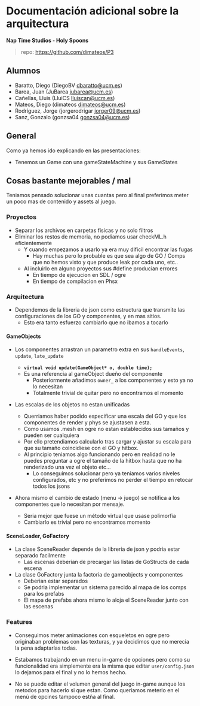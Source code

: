 # Documentación adicional sobre la arquitectura

**Nap Time Studios - Holy Spoons**
> repo: https://github.com/dimateos/P3

## Alumnos
* Baratto, Diego (DiegoBV​ ​dbaratto@ucm.es)
* Barea, Juan (​JuBarea​ ​jubarea@ucm.es)
* Cañellas, Lluis (​LluiCS ​​lluiscan@ucm.es)
* Mateos, Diego (​dimateos​​ ​​dimateos@ucm.es)
* Rodríguez, Jorge ​(jorgerodrigar​ ​jorger09@ucm.es)
* Sanz, Gonzalo (​gonzsa04​ ​gonzsa04@ucm.es)

## General

Como ya hemos ido explicando en las presentaciones:
* Tenemos un Game con una gameStateMachine y sus GameStates


## Cosas bastante mejorables / mal
Teniamos pensado solucionar unas cuantas pero al final preferimos meter un poco mas de contenido y assets al juego.

### Proyectos

* Separar los archivos en carpetas fisicas y no solo filtros
* Eliminar los restos de memoria, no podiamos usar checkML.h eficientemente
	* Y cuando empezamos a usarlo ya era muy dificil encontrar las fugas
		* Hay muchas pero lo probable es que sea algo de GO / Comps que no hemos visto y que produce leak por cada uno, etc..
	* Al incluirlo en alguno proyectos sus #define producian errores
		*  En tiempo de ejecucion en SDL / ogre
		*  En tiempo de compilacion en Phsx

### Arquitectura

* Dependemos de la libreria de json como estructura que transmite las configuraciones de los GO y componentes, y en mas sitios.
	* Esto era tanto esfuerzo cambiarlo que no ibamos a tocarlo

#### GameObjects
* Los componentes arrastran un parametro extra en sus `handleEvents`, `update`, `late_update`
	* **`virtual void update(GameObject* o, double time);`**
	* Es una referencia al gameObject dueño del componente
		* Posteriormente añadimos `owner_` a los componentes y esto ya no lo necesitan
		* Totalmente trivial de quitar pero no encontramos el momento

* Las escalas de los objetos no estan unificadas
	* Querriamos haber podido especificar una escala del GO y que los componentes de render y phys se ajustasen a esta.
	* Como usamos .mesh en ogre no estan establecidos sus tamaños y pueden ser cualquiera
	* Por ello pretendiamos calcularlo tras cargar y ajustar su escala para que su tamaño coincidiese con el GO y hitbox.
	* Al principio teniamos algo funcionando pero en realidad no le puedes preguntar a ogre el tamaño de la hitbox hasta que no ha renderizado una vez el objeto etc...
		* Lo conseguimos solucionar pero ya teniamos varios niveles configurados, etc y no preferimos no perder el tiempo en retocar todos los jsons

* Ahora mismo el cambio de estado (menu -> juego) se notifica a los componentes que lo necesitan por mensaje.
	* Seria mejor que fuese un método virtual que usase polimorfia
	* Cambiarlo es trivial pero no encontramos momento

#### SceneLoader, GoFactory
* La clase SceneReader depende de la libreria de json y podria estar separado facilmente
	* Las escenas deberian de precargar las listas de GoStructs de cada escena
* La clase GoFactory junta la factoria de gameobjects y componentes
	* Deberian estar separados
	* Se podria implementar un sistema parecido al mapa de los comps para los prefabs
	* El mapa de prefabs ahora mismo lo aloja el SceneReader junto con las escenas


### Features

* Conseguimos meter animaciones con esqueletos en ogre pero originaban problemas con las texturas, y ya decidimos que no merecia la pena adaptarlas todas.

* Estabamos trabajando en un menu in-game de opciones pero como su funcionalidad era simplemente era la misma que editar `user/config.json` lo dejamos para el final y no lo hemos hecho.

* No se puede editar el volumen general del juego in-game aunque los metodos para hacerlo si que estan. Como queriamos meterlo en el menú de opcines tampoco estña al final.
